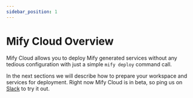 ```yaml
---
sidebar_position: 1
---
```


# Mify Cloud Overview

Mify Cloud allows you to deploy Mify generated services without any tedious
configuration with just a simple `mify deploy` command call.

In the next sections we will describe how to prepare your workspace and
services for deployment. Right now Mify Cloud is in beta, so ping us on
[Slack](https://join.slack.com/t/mifyio/shared_invite/zt-1llnbiio6-lG45E696QOEVzHb0__Qqxw)
to try it out.
